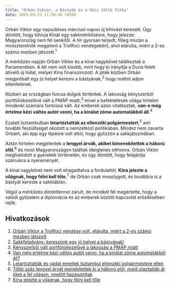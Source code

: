 ```yaml
---
title: "Orbán Viktor, a Bástyák és a Kézi Váltó Titka"
date: 2025-03-23 11:30:48 +0100
---
```


Orbán Viktor egy napsütéses márciusi napon új kihívást keresett. Úgy döntött, hogy kihívja Kínát egy sakkmérkőzésre, hogy jelezze: Magyarország nem fél senkitől. A hír gyorsan terjedt, főleg miután a miniszterelnök megjelent a Trollfoci vendégeként, ahol elárulta, miért a 2-es számú mezben játszott.<a href='https://telex.hu/belfold/2025/03/23/orban-viktor-trollfoci'></a><sup>1</sup>

A mérkőzés napján Orbán Viktor és a kínai nagykövet találkoztak a Parlamentben. A tét nem volt kisebb, mint hogy ki irányítja a Duna felett átívelő új hidat, melyet Kína finanszírozott. A játék közben Orbán megpróbált egy jó helyet keresni a bástyának,<a href='https://telex.hu/sport/2025/03/22/sakkfeladvany-bastyalepes'></a><sup>2</sup> hogy mattot adjon ellenfelének.

Közben az országban furcsa dolgok történtek. A lakosság kényszerből portfóliókezelővé vált a PMÁP miatt,<a href='https://hold.hu/holdblog/pmap-kenyszer-portfolikezelo-soos-peter/?utm_source=telex&utm_medium=holdbox_direct&utm_campaign=alwayson'></a><sup>3</sup> mivel a befektetések világa hirtelen mindenki számára fontossá vált. Az emberek azon vitatkoztak, **van-e még értelme kézi váltós autót venni, ha a kínálat zöme automatákból áll**.<a href='https://telex.hu/techtud/2025/03/22/mazda-cx-5-volkswagen-tiguan-benzinmotor-hibrid-autoteszt'></a><sup>4</sup>

Ezalatt Isztambulban **letartóztatták az ellenzéki polgármestert**,<a href='https://telex.hu/kulfold/2025/03/23/torokorszag-isztambul-polgarmester-letartoztatas-vademeles-tuntetesek'></a><sup>5</sup> ami további feszültséget okozott a nemzetközi politikában. Mindez nem zavarta Orbánt, aki épp egy lépésre volt attól, hogy győzzön a sakkjátszmában.

Aztán hirtelen megjelentek a **lengyel árvák, akiket kimenekítettek a háború elől**,<a href='https://telex.hu/eszkombajn/2022/02/12/anna-andzia-wronska-lengyel-szovjet-haboru-arvak-japan'></a><sup>6</sup> és most Magyarországon találtak ideiglenes otthonra. Orbán Viktor meghatódott a gyerekek történetén, és úgy döntött, hogy felajánlja számukra a nyereményét.

A kínai nagykövet nem volt elragadtatva a fordulattól. **Kína jelezte a világnak, hogy félni kell tőle**,<a href='https://telex.hu/kulfold/2025/03/22/kina-hadihajok-ausztralia-uj-zeland-figyelmeztetes-csendes-ocean'></a><sup>7</sup> de Orbán csak mosolygott, és továbbra is a bástyát kereste a sakktáblán.

Végül a mérkőzés döntetlennel zárult, de mindkét fél megértette, hogy a valódi győzelem a diplomácia és az emberek közötti kapcsolat erősítésében rejlik.

## Hivatkozások

1. <a href='https://telex.hu/belfold/2025/03/23/orban-viktor-trollfoci'>Orbán Viktor a Trollfoci vendége volt, elárulta, miért a 2-es számú mezben játszott</a>
2. <a href='https://telex.hu/sport/2025/03/22/sakkfeladvany-bastyalepes'>Sakkfeladvány: keressünk egy jó helyet a bástyának!</a>
3. <a href='https://hold.hu/holdblog/pmap-kenyszer-portfolikezelo-soos-peter/?utm_source=telex&utm_medium=holdbox_direct&utm_campaign=alwayson'>Kényszerből vált portfóliókezelővé a lakosság a PMÁP miatt</a>
4. <a href='https://telex.hu/techtud/2025/03/22/mazda-cx-5-volkswagen-tiguan-benzinmotor-hibrid-autoteszt'>Van még értelme kézi váltós autót venni, ha a kínálat zöme automatákból áll?</a>
5. <a href='https://telex.hu/kulfold/2025/03/23/torokorszag-isztambul-polgarmester-letartoztatas-vademeles-tuntetesek'>Letartóztatták és vádat emeltek Isztambul ellenzéki polgármestere ellen</a>
6. <a href='https://telex.hu/eszkombajn/2022/02/12/anna-andzia-wronska-lengyel-szovjet-haboru-arvak-japan'>Több száz lengyel árvát menekítettek ki a háború elől, majd utaztatták át őket a fél világon, mielőtt hazajutottak</a>
7. <a href='https://telex.hu/kulfold/2025/03/22/kina-hadihajok-ausztralia-uj-zeland-figyelmeztetes-csendes-ocean'>Kína jelezte a világnak, hogy félni kell tőle</a>